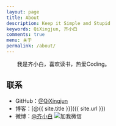 ```yaml
---
layout: page
title: About
description: Keep it Simple and Stupid
keywords: QiXingjun, 齐小白
comments: true
menu: 关于
permalink: /about/
---
```


　　我是齐小白，喜欢读书，热爱Coding。

## 联系

* GitHub：[@QiXingjun](https://github.com/QiXingjun)
* 博客：[@{{ site.title }}]({{ site.url }})
* 微博：[@齐小白](http://weibo.com/henry2to2)
![加我微信](http://qixingjun.tech/images/%E6%88%91%E7%9A%84%E5%BE%AE%E4%BF%A1.jpg)



